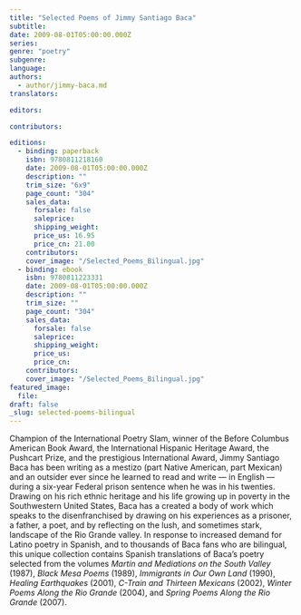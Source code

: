 ```yaml
---
title: "Selected Poems of Jimmy Santiago Baca"
subtitle:
date: 2009-08-01T05:00:00.000Z
series:
genre: "poetry"
subgenre:
language:
authors:
  - author/jimmy-baca.md
translators:

editors:

contributors:

editions:
  - binding: paperback
    isbn: 9780811218160
    date: 2009-08-01T05:00:00.000Z
    description: ""
    trim_size: "6x9"
    page_count: "304"
    sales_data:
      forsale: false
      saleprice:
      shipping_weight:
      price_us: 16.95
      price_cn: 21.00
    contributors:
    cover_image: "/Selected_Poems_Bilingual.jpg"
  - binding: ebook
    isbn: 9780811223331
    date: 2009-08-01T05:00:00.000Z
    description: ""
    trim_size: ""
    page_count: "304"
    sales_data:
      forsale: false
      saleprice:
      shipping_weight:
      price_us:
      price_cn:
    contributors:
    cover_image: "/Selected_Poems_Bilingual.jpg"
featured_image:
  file:
draft: false
_slug: selected-poems-bilingual
---
```


Champion of the International Poetry Slam, winner of the Before Columbus American Book Award, the International Hispanic Heritage Award, the Pushcart Prize, and the prestigious International Award, Jimmy Santiago Baca has been writing as a mestizo (part Native American, part Mexican) and an outsider ever since he learned to read and write — in English — during a six-year Federal prison sentence when he was in his twenties. Drawing on his rich ethnic heritage and his life growing up in poverty in the Southwestern United States, Baca has a created a body of work which speaks to the disenfranchised by drawing on his experiences as a prisoner, a father, a poet, and by reflecting on the lush, and sometimes stark, landscape of the Rio Grande valley. In response to increased demand for Latino poetry in Spanish, and to thousands of Baca fans who are bilingual, this unique collection contains Spanish translations of Baca’s poetry selected from the volumes _Martín and Mediations on the South Valley_ (1987), _Black Mesa Poems_ (1989), _Immigrants in Our Own Land_ (1990), _Healing Earthquakes_ (2001), _C-Train and Thirteen Mexicans_ (2002), _Winter Poems Along the Rio Grande_ (2004), and _Spring Poems Along the Rio Grande_ (2007).


